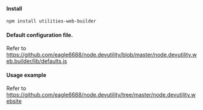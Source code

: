 #### Install
``` bash
npm install utilities-web-builder
```

#### Default configuration file. 
Refer to https://github.com/eagle6688/node.devutility/blob/master/node.devutility.web.builder/lib/defaults.js

#### Usage example
Refer to https://github.com/eagle6688/node.devutility/tree/master/node.devutility.website